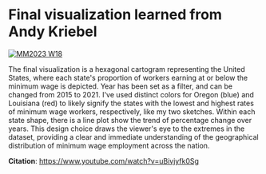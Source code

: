 # Final visualization learned from Andy Kriebel

<div class='tableauPlaceholder' id='viz1699941797958' style='position: relative'><noscript><a href='#'><img alt='MM2023 W18 ' src='https:&#47;&#47;public.tableau.com&#47;static&#47;images&#47;Ma&#47;MakeoverMonday2023Week18-PercentageofAmericanWorkersMakingMinimumWageorLess_16999417786290&#47;MM2023W18&#47;1_rss.png' style='border: none' /></a></noscript><object class='tableauViz'  style='display:none;'><param name='host_url' value='https%3A%2F%2Fpublic.tableau.com%2F' /> <param name='embed_code_version' value='3' /> <param name='site_root' value='' /><param name='name' value='MakeoverMonday2023Week18-PercentageofAmericanWorkersMakingMinimumWageorLess_16999417786290&#47;MM2023W18' /><param name='tabs' value='no' /><param name='toolbar' value='yes' /><param name='static_image' value='https:&#47;&#47;public.tableau.com&#47;static&#47;images&#47;Ma&#47;MakeoverMonday2023Week18-PercentageofAmericanWorkersMakingMinimumWageorLess_16999417786290&#47;MM2023W18&#47;1.png' /> <param name='animate_transition' value='yes' /><param name='display_static_image' value='yes' /><param name='display_spinner' value='yes' /><param name='display_overlay' value='yes' /><param name='display_count' value='yes' /><param name='language' value='en-US' /><param name='filter' value='publish=yes' /></object></div>                
<script type='text/javascript'>                    
  var divElement = document.getElementById('viz1699941797958');                    
  var vizElement = divElement.getElementsByTagName('object')[0];                    
  if ( divElement.offsetWidth > 800 ) { vizElement.style.width='1100px';vizElement.style.height='827px';} else if ( divElement.offsetWidth > 500 ) { vizElement.style.width='1100px';vizElement.style.height='827px';} else { vizElement.style.width='100%';vizElement.style.height='727px';}                     
  var scriptElement = document.createElement('script');                    
  scriptElement.src = 'https://public.tableau.com/javascripts/api/viz_v1.js';                    
  vizElement.parentNode.insertBefore(scriptElement, vizElement);                
</script>


The final visualization is a hexagonal cartogram representing the United States, where each state's proportion of workers earning at or below the minimum wage is depicted. Year has been set as a filter, and can be changed from 2015 to 2021. I've used distinct colors for Oregon (blue) and Louisiana (red) to likely signify the states with the lowest and highest rates of minimum wage workers, respectively, like my two sketches. Within each state shape, there is a line plot show the trend of percentage change over years. This design choice draws the viewer's eye to the extremes in the dataset, providing a clear and immediate understanding of the geographical distribution of minimum wage employment across the nation.

**Citation**: https://www.youtube.com/watch?v=uBivjyfk0Sg

